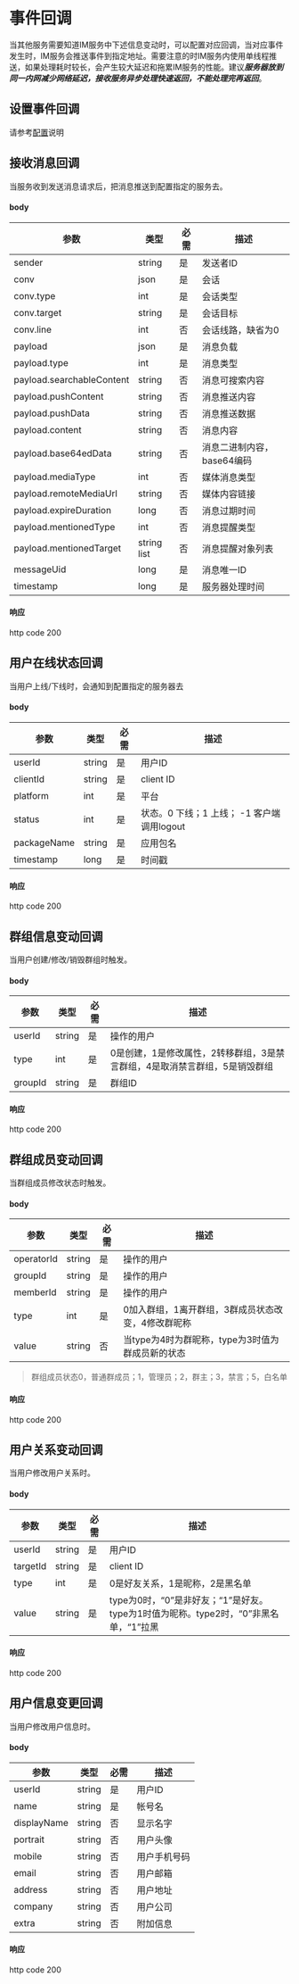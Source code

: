 # 事件回调
当其他服务需要知道IM服务中下述信息变动时，可以配置对应回调，当对应事件发生时，IM服务会推送事件到指定地址。需要注意的时IM服务内使用单线程推送，如果处理耗时较长，会产生较大延迟和拖累IM服务的性能。建议***服务器放到同一内网减少网络延迟，接收服务异步处理快速返回，不能处理完再返回***。

## 设置事件回调
请参考[配置](./server_config.md)说明

## 接收消息回调
当服务收到发送消息请求后，把消息推送到配置指定的服务去。

#### body
| 参数 | 类型 | 必需 | 描述 |
| ------ | ------ | --- | ------ |
| sender | string | 是 | 发送者ID |
| conv | json | 是 | 会话 |
| conv.type | int | 是 | 会话类型 |
| conv.target | string | 是 | 会话目标 |
| conv.line | int | 否 | 会话线路，缺省为0 |
| payload | json | 是 | 消息负载 |
| payload.type | int | 是 | 消息类型 |
| payload.searchableContent | string | 否 | 消息可搜索内容 |
| payload.pushContent | string | 否 | 消息推送内容 |
| payload.pushData | string | 否 | 消息推送数据 |
| payload.content | string | 否 | 消息内容 |
| payload.base64edData | string | 否 | 消息二进制内容，base64编码 |
| payload.mediaType | int | 否 | 媒体消息类型 |
| payload.remoteMediaUrl | string | 否 | 媒体内容链接 |
| payload.expireDuration | long | 否 | 消息过期时间 |
| payload.mentionedType | int | 否 | 消息提醒类型 |
| payload.mentionedTarget | string list | 否 | 消息提醒对象列表 |
| messageUid | long | 是 | 消息唯一ID |
| timestamp | long | 是 | 服务器处理时间 |

#### 响应
http code 200


## 用户在线状态回调
当用户上线/下线时，会通知到配置指定的服务器去

#### body
| 参数 | 类型 | 必需 | 描述 |
| ------ | ------ | --- | ------ |
| userId | string | 是 | 用户ID |
| clientId | string | 是 | client ID |
| platform| int | 是 | 平台 |
| status | int | 是 | 状态。0 下线；1 上线； -1 客户端调用logout |
| packageName | string | 是 | 应用包名 |
| timestamp | long | 是 | 时间戳 |

#### 响应
http code 200

## 群组信息变动回调
当用户创建/修改/销毁群组时触发。

#### body
| 参数 | 类型 | 必需 | 描述 |
| ------ | ------ | --- | ------ |
| userId | string | 是 | 操作的用户 |
| type | int | 是 | 0是创建，1是修改属性，2转移群组，3是禁言群组，4是取消禁言群组，5是销毁群组 |
| groupId | string | 是 | 群组ID |

#### 响应
http code 200

## 群组成员变动回调
当群组成员修改状态时触发。

#### body
| 参数 | 类型 | 必需 | 描述 |
| ------ | ------ | --- | ------ |
| operatorId | string | 是 | 操作的用户 |
| groupId | string | 是 | 操作的用户 |
| memberId | string | 是 | 操作的用户 |
| type | int | 是 | 0加入群组，1离开群组，3群成员状态改变，4修改群昵称 |
| value | string | 否 | 当type为4时为群昵称，type为3时值为群成员新的状态 |
> 群组成员状态0，普通群成员；1，管理员；2，群主；3，禁言；5，白名单

#### 响应
http code 200

## 用户关系变动回调
当用户修改用户关系时。

#### body
| 参数 | 类型 | 必需 | 描述 |
| ------ | ------ | --- | ------ |
| userId | string | 是 | 用户ID |
| targetId | string | 是 | client ID |
| type | int | 是 | 0是好友关系，1是昵称，2是黑名单 |
| value | string | 是 | type为0时，“0”是非好友；“1”是好友。type为1时值为昵称。type2时，“0”非黑名单，“1”拉黑 |


#### 响应
http code 200

## 用户信息变更回调
当用户修改用户信息时。

#### body
| 参数 | 类型 | 必需 | 描述 |
| ------ | ------ | --- | ------ |
| userId | string | 是 | 用户ID |
| name | string | 是 | 帐号名 |
| displayName | string | 否 | 显示名字 |
| portrait | string | 否 | 用户头像 |
| mobile | string | 否 | 用户手机号码 |
| email | string | 否 | 用户邮箱 |
| address | string | 否 | 用户地址 |
| company | string | 否 | 用户公司 |
| extra | string | 否 | 附加信息 |

#### 响应
http code 200
